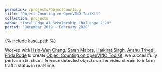 ```yaml
---
permalink: /projects/ObjectCounting
title: "Object Counting on OpenVINO ToolKit"
collection: projects
venue: "Intel Edge AI Scholarship Challenge 2020"
period: "December 2019 – February 2020"
---
```


{% include base_path %}


Worked with [Hsin-Wen Chang](https://www.linkedin.com/in/hsin-wen-chang/), [Sarah Majors](https://www.linkedin.com/in/sarah-majors-030991a5/), [Harkirat Singh](https://www.linkedin.com/in/harkirat155/), [Anshu Trivedi](https://www.linkedin.com/in/anshutrivedi/), [Frida Rode](https://www.linkedin.com/in/frida-rode/) to create [Object Counting on OpenVINO ToolKit](https://github.com/Polarbeargo/Intel-Edge-AI-Scholarship-Foundation-Course-Nanodegree-Program-Show-Case-Group-Project),  we successfully perform statistics inference detected objects on the video stream to inform traffic status in real-time.
